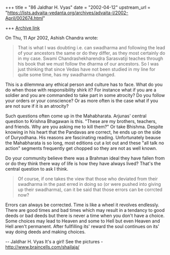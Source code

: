 +++
title = "86 Jaldhar H. Vyas"
date = "2002-04-12"
upstream_url = "https://lists.advaita-vedanta.org/archives/advaita-l/2002-April/002674.html"

+++
[Archive link](https://lists.advaita-vedanta.org/archives/advaita-l/2002-April/002674.html)

On Thu, 11 Apr 2002, Ashish Chandra wrote:

> That is what I was doubting i.e. can swadharma and following the lead of
> your ancestors the same or do they differ, as they most certainly do in my
> case. Swami Chandrashekharendra Sarasvatiji teaches through his book that
> we must follow the dharma of our ancestors. So I was just thinking that
> since Vedas have not been studied in my line for quite some time, has my
> swadharma changed.

This is a dilemmna any ethical person and culture has to face.  What do
you do when those with responsibility shirk it?  For instance what if you
are a soldier and you are commanded to take part in some atrocity?  Do you
follow your orders or your conscience?  Or as more often is the case what
if you are not sure if it is an atrocity?

Such questions often come up in the Mahabharata.  Arjunas' central
question to Krishna Bhagawan is this.  "These are my brothers, teachers,
and friends.  Why are you asking me to kill them?"  Or take Bhishma.
Despite knowing in his heart that the Pandavas are correct, he ends up on
the side of Duryodhana.  His reasons are fascinating reading.
Unfortunately beause the Mahabharata is so long, most editions cut a lot
out and these "all talk no action" segments frequently get chopped so they
are not as well known.

Do your community believe there was a Brahman ideal they have fallen from
or do they think there way of life is how they have always lived?  That's
the central question to ask I think.

> Of course, if one takes the view that those who deviated
> from their swadharma in the past erred in doing so (or were pushed into
> giving up their swadharma), can it be said that those errors can be
> corrcted now?
>

Errors can always be corrected.  Time is like a wheel it revolves
endlessly.  There are good times and bad times which may result in a
tendancy to good deeds or bad deeds  but there is never a time when you
don't have a choice.  Some choices may lead to Heaven and some to Hell but
even Heaven and Hell aren't permanent.  After fullfilling its' reward the
soul continues on its' way doing deeds and making choices.


--
Jaldhar H. Vyas <jaldhar at braincells.com>
It's a girl! See the pictures - http://www.braincells.com/shailaja/

